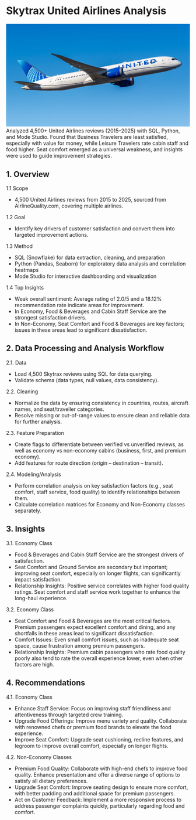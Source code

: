 # Skytrax United Airlines Analysis
![](image.png)
Analyzed 4,500+ United Airlines reviews (2015–2025) with SQL, Python, and Mode Studio. Found that Business Travelers are least satisfied, especially with value for money, while Leisure Travelers rate cabin staff and food higher. Seat comfort emerged as a universal weakness, and insights were used to guide improvement strategies.

## 1. Overview

1.1 Scope
- 4,500 United Airlines reviews from 2015 to 2025, sourced from AirlineQuality.com, covering multiple airlines.

1.2 Goal
- Identify key drivers of customer satisfaction and convert them into targeted improvement actions.

1.3 Method
- SQL (Snowflake) for data extraction, cleaning, and preparation  
- Python (Pandas, Seaborn) for exploratory data analysis and correlation heatmaps  
- Mode Studio for interactive dashboarding and visualization  

1.4 Top Insights
- Weak overall sentiment: Average rating of 2.0/5 and a 18.12% recommendation rate indicate areas for improvement.  
- In Economy, Food & Beverages and Cabin Staff Service are the strongest satisfaction drivers.  
- In Non-Economy, Seat Comfort and Food & Beverages are key factors; issues in these areas lead to significant dissatisfaction.


## 2. Data Processing and Analysis Workflow

2.1. Data
- Load 4,500 Skytrax reviews using SQL for data querying.
- Validate schema (data types, null values, data consistency).

2.2. Cleaning
- Normalize the data by ensuring consistency in countries, routes, aircraft names, and seat/traveller categories.
- Resolve missing or out-of-range values to ensure clean and reliable data for further analysis.

2.3. Feature Preparation
- Create flags to differentiate between verified vs unverified reviews, as well as economy vs non-economy cabins (business, first, and premium economy).
- Add features for route direction (origin – destination – transit).

2.4. Modeling/Analysis
- Perform correlation analysis on key satisfaction factors (e.g., seat comfort, staff service, food quality) to identify relationships between them.
- Calculate correlation matrices for Economy and Non-Economy classes separately.

## 3. Insights

3.1. Economy Class
- Food & Beverages and Cabin Staff Service are the strongest drivers of satisfaction.
- Seat Comfort and Ground Service are secondary but important; improving seat comfort, especially on longer flights, can significantly impact satisfaction.
- Relationship Insights: Positive service correlates with higher food quality ratings. Seat comfort and staff service work together to enhance the long-haul experience.

3.2. Economy Class
- Seat Comfort and Food & Beverages are the most critical factors. Premium passengers expect excellent comfort and dining, and any shortfalls in these areas lead to significant dissatisfaction.
- Comfort Issues: Even small comfort issues, such as inadequate seat space, cause frustration among premium passengers.
- Relationship Insights: Premium cabin passengers who rate food quality poorly also tend to rate the overall experience lower, even when other factors are high.

## 4. Recommendations

4.1. Economy Class
- Enhance Staff Service: Focus on improving staff friendliness and attentiveness through targeted crew training.
- Upgrade Food Offerings: Improve menu variety and quality. Collaborate with renowned chefs or premium food brands to elevate the food experience.
- Improve Seat Comfort: Upgrade seat cushioning, recline features, and legroom to improve overall comfort, especially on longer flights.

4.2. Non-Economy Classes
- Premium Food Quality: Collaborate with high-end chefs to improve food quality. Enhance presentation and offer a diverse range of options to satisfy all dietary preferences.
- Upgrade Seat Comfort: Improve seating design to ensure more comfort, with better padding and additional space for premium passengers.
- Act on Customer Feedback: Implement a more responsive process to address passenger complaints quickly, particularly regarding food and comfort.

